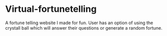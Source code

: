 # Virtual-fortunetelling
A fortune telling website I made for fun.
User has an option of using the crystall ball which will answer their questions or generate a random fortune.
